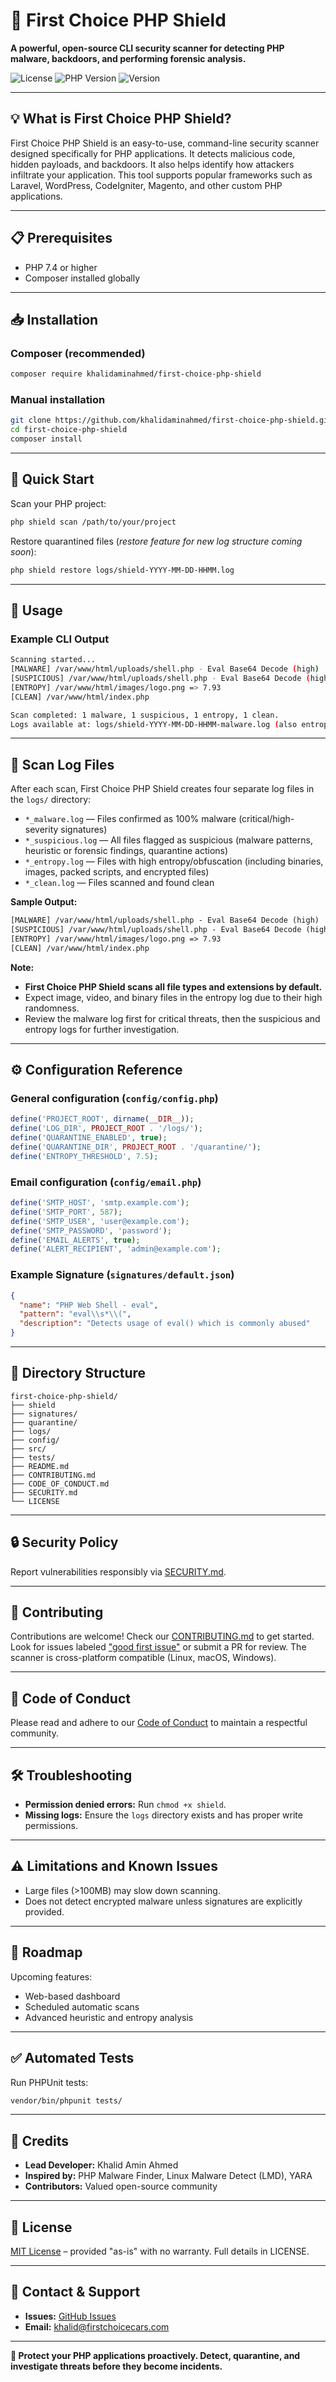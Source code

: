 # 🚀 First Choice PHP Shield

**A powerful, open-source CLI security scanner for detecting PHP malware, backdoors, and performing forensic analysis.**

![License](https://img.shields.io/github/license/khalidaminahmed/first-choice-php-shield)
![PHP Version](https://img.shields.io/badge/PHP-%3E%3D7.4-blue)
![Version](https://img.shields.io/badge/version-1.0.0-blue)

---

## 💡 What is First Choice PHP Shield?

First Choice PHP Shield is an easy-to-use, command-line security scanner designed specifically for PHP applications. It detects malicious code, hidden payloads, and backdoors. It also helps identify how attackers infiltrate your application. This tool supports popular frameworks such as Laravel, WordPress, CodeIgniter, Magento, and other custom PHP applications.

---

## 📋 Prerequisites

* PHP 7.4 or higher
* Composer installed globally

---

## 📥 Installation

### Composer (recommended)

```bash
composer require khalidaminahmed/first-choice-php-shield
```

### Manual installation

```bash
git clone https://github.com/khalidaminahmed/first-choice-php-shield.git
cd first-choice-php-shield
composer install
```

---

## 🚦 Quick Start

Scan your PHP project:

```bash
php shield scan /path/to/your/project
```

Restore quarantined files (*restore feature for new log structure coming soon*):

```bash
php shield restore logs/shield-YYYY-MM-DD-HHMM.log
```

---

## 📖 Usage

### Example CLI Output

```bash
Scanning started...
[MALWARE] /var/www/html/uploads/shell.php - Eval Base64 Decode (high)
[SUSPICIOUS] /var/www/html/uploads/shell.php - Eval Base64 Decode (high)
[ENTROPY] /var/www/html/images/logo.png => 7.93
[CLEAN] /var/www/html/index.php

Scan completed: 1 malware, 1 suspicious, 1 entropy, 1 clean.
Logs available at: logs/shield-YYYY-MM-DD-HHMM-malware.log (also entropy, suspicious, clean logs)
```

---

## 📑 Scan Log Files

After each scan, First Choice PHP Shield creates four separate log files in the `logs/` directory:

* `*_malware.log` — Files confirmed as 100% malware (critical/high-severity signatures)
* `*_suspicious.log` — All files flagged as suspicious (malware patterns, heuristic or forensic findings, quarantine actions)
* `*_entropy.log` — Files with high entropy/obfuscation (including binaries, images, packed scripts, and encrypted files)
* `*_clean.log` — Files scanned and found clean

**Sample Output:**

```txt
[MALWARE] /var/www/html/uploads/shell.php - Eval Base64 Decode (high)
[SUSPICIOUS] /var/www/html/uploads/shell.php - Eval Base64 Decode (high)
[ENTROPY] /var/www/html/images/logo.png => 7.93
[CLEAN] /var/www/html/index.php
```

**Note:**

* **First Choice PHP Shield scans all file types and extensions by default.**
* Expect image, video, and binary files in the entropy log due to their high randomness.
* Review the malware log first for critical threats, then the suspicious and entropy logs for further investigation.

---

## ⚙️ Configuration Reference

### General configuration (`config/config.php`)

```php
define('PROJECT_ROOT', dirname(__DIR__));
define('LOG_DIR', PROJECT_ROOT . '/logs/');
define('QUARANTINE_ENABLED', true);
define('QUARANTINE_DIR', PROJECT_ROOT . '/quarantine/');
define('ENTROPY_THRESHOLD', 7.5);
```

### Email configuration (`config/email.php`)

```php
define('SMTP_HOST', 'smtp.example.com');
define('SMTP_PORT', 587);
define('SMTP_USER', 'user@example.com');
define('SMTP_PASSWORD', 'password');
define('EMAIL_ALERTS', true);
define('ALERT_RECIPIENT', 'admin@example.com');
```

### Example Signature (`signatures/default.json`)

```json
{
  "name": "PHP Web Shell - eval",
  "pattern": "eval\\s*\\(",
  "description": "Detects usage of eval() which is commonly abused"
}
```

---

## 📂 Directory Structure

```
first-choice-php-shield/
├── shield
├── signatures/
├── quarantine/
├── logs/
├── config/
├── src/
├── tests/
├── README.md
├── CONTRIBUTING.md
├── CODE_OF_CONDUCT.md
├── SECURITY.md
└── LICENSE
```

---

## 🔒 Security Policy

Report vulnerabilities responsibly via [SECURITY.md](SECURITY.md).

---

## 🤝 Contributing

Contributions are welcome! Check our [CONTRIBUTING.md](CONTRIBUTING.md) to get started. Look for issues labeled ["good first issue"](https://github.com/khalidaminahmed/first-choice-php-shield/issues?q=is%3Aissue+is%3Aopen+label%3A%22good+first+issue%22) or submit a PR for review. The scanner is cross-platform compatible (Linux, macOS, Windows).

---

## 📃 Code of Conduct

Please read and adhere to our [Code of Conduct](CODE_OF_CONDUCT.md) to maintain a respectful community.

---

## 🛠️ Troubleshooting

* **Permission denied errors:** Run `chmod +x shield`.
* **Missing logs:** Ensure the `logs` directory exists and has proper write permissions.

---

## ⚠️ Limitations and Known Issues

* Large files (>100MB) may slow down scanning.
* Does not detect encrypted malware unless signatures are explicitly provided.

---

## 📅 Roadmap

Upcoming features:

* Web-based dashboard
* Scheduled automatic scans
* Advanced heuristic and entropy analysis

---

## ✅ Automated Tests

Run PHPUnit tests:

```bash
vendor/bin/phpunit tests/
```

---

## 🙌 Credits

* **Lead Developer:** Khalid Amin Ahmed
* **Inspired by:** PHP Malware Finder, Linux Malware Detect (LMD), YARA
* **Contributors:** Valued open-source community

---

## 📄 License

[MIT License](LICENSE) – provided "as-is" with no warranty. Full details in LICENSE.

---

## 📧 Contact & Support

* **Issues:** [GitHub Issues](https://github.com/khalidaminahmed/first-choice-php-shield/issues)
* **Email:** [khalid@firstchoicecars.com](mailto:khalid@firstchoicecars.com)

---

**🔐 Protect your PHP applications proactively. Detect, quarantine, and investigate threats before they become incidents.**

